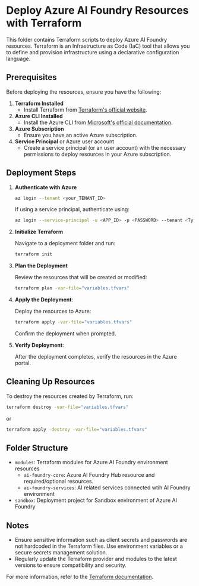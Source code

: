 # Deploy Azure AI Foundry Resources with Terraform

This folder contains Terraform scripts to deploy Azure AI Foundry resources. Terraform is an Infrastructure as Code (IaC) tool that allows you to define and provision infrastructure using a declarative configuration language.

## Prerequisites

Before deploying the resources, ensure you have the following:

1. **Terraform Installed**
   - Install Terraform from [Terraform's official website](https://www.terraform.io/downloads.html).
1. **Azure CLI Installed**
   - Install the Azure CLI from [Microsoft's official documentation](https://learn.microsoft.com/en-us/cli/azure/install-azure-cli).
1. **Azure Subscription**
   - Ensure you have an active Azure subscription.
1. **Service Principal** or Azure user account
   - Create a service principal (or an user account) with the necessary permissions to deploy resources in your Azure subscription.

## Deployment Steps

1. **Authenticate with Azure**

   ```bash
   az login --tenant <your_TENANT_ID>
   ```

   If using a service principal, authenticate using:

   ```bash
   az login --service-principal -u <APP_ID> -p <PASSWORD> --tenant <Tyour_ENANT_ID>
   ```

2. **Initialize Terraform**

   Navigate to a deployment folder and run:

   ```bash
   terraform init
   ```

3. **Plan the Deployment**

   Review the resources that will be created or modified:

   ```bash
   terraform plan -var-file="variables.tfvars"
   ```

4. **Apply the Deployment**:

   Deploy the resources to Azure:

   ```bash
   terraform apply -var-file="variables.tfvars"
   ```

   Confirm the deployment when prompted.

5. **Verify Deployment**:

   After the deployment completes, verify the resources in the Azure portal.

## Cleaning Up Resources

To destroy the resources created by Terraform, run:

```bash
terraform destroy -var-file="variables.tfvars"
```

or

```bash
terraform apply -destroy -var-file="variables.tfvars"
```

## Folder Structure

- `modules`: Terraform modules for Azure AI Foundry environment resources
  - `ai-foundry-core`: Azure AI Foundry Hub resource and required/optional resources.
  - `ai-foundry-services`: AI related services connected wtih AI Foundry environment
- `sandbox`: Deployment project for Sandbox environment of Azure AI Foundry

## Notes

- Ensure sensitive information such as client secrets and passwords are not hardcoded in the Terraform files. Use environment variables or a secure secrets management solution.
- Regularly update the Terraform provider and modules to the latest versions to ensure compatibility and security.

For more information, refer to the [Terraform documentation](https://www.terraform.io/docs).
